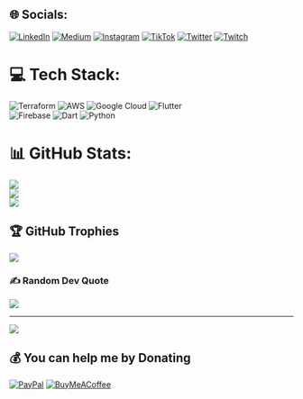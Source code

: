 
## 🌐 Socials:
[![LinkedIn](https://img.shields.io/badge/LinkedIn-%230077B5.svg?logo=linkedin&logoColor=white)](https://www.linkedin.com/in/louisphilip/) 
[![Medium](https://img.shields.io/badge/Medium-12100E?logo=medium&logoColor=white)](https://medium.com/@louisphilip_s) 
[![Instagram](https://img.shields.io/badge/Instagram-%23E4405F.svg?logo=Instagram&logoColor=white)](https://instagram.com/louisphilip_s) 
[![TikTok](https://img.shields.io/badge/TikTok-%23000000.svg?logo=TikTok&logoColor=white)](https://tiktok.com/@louisphilip_s) 
[![Twitter](https://img.shields.io/badge/Twitter-%231DA1F2.svg?logo=Twitter&logoColor=white)](https://twitter.com/louisphilip_s) 
[![Twitch](https://img.shields.io/badge/Twitch-%239146FF.svg?logo=Twitch&logoColor=white)](https://twitch.tv/louisphilip_s) 

# 💻 Tech Stack:
![Terraform](https://img.shields.io/badge/terraform-%235835CC.svg?style=for-the-badge&logo=terraform&logoColor=white) 
![AWS](https://img.shields.io/badge/AWS-%23FF9900.svg?style=for-the-badge&logo=amazon-aws&logoColor=white) 
![Google Cloud](https://img.shields.io/badge/Google%20Cloud-%234285F4.svg?style=for-the-badge&logo=google-cloud&logoColor=white) 
![Flutter](https://img.shields.io/badge/Flutter-%2302569B.svg?style=for-the-badge&logo=Flutter&logoColor=white)  
![Firebase](https://img.shields.io/badge/firebase-%23039BE5.svg?style=for-the-badge&logo=firebase) 
![Dart](https://img.shields.io/badge/dart-%230175C2.svg?style=for-the-badge&logo=dart&logoColor=white) 
![Python](https://img.shields.io/badge/python-3670A0?style=for-the-badge&logo=python&logoColor=ffdd54)
# 📊 GitHub Stats:
![](https://github-readme-stats.vercel.app/api?username=louisphilip&theme=dark&hide_border=false&include_all_commits=false&count_private=false)<br/>
![](https://github-readme-streak-stats.herokuapp.com/?user=louisphilip&theme=dark&hide_border=false)<br/>
![](https://github-readme-stats.vercel.app/api/top-langs/?username=louisphilip&theme=dark&hide_border=false&include_all_commits=false&count_private=false&layout=compact)

## 🏆 GitHub Trophies
![](https://github-profile-trophy.vercel.app/?username=louisphilip&theme=algolia&no-frame=false&no-bg=true&margin-w=4)

### ✍️ Random Dev Quote
![](https://quotes-github-readme.vercel.app/api?type=vetical&theme=light)

---
[![](https://visitcount.itsvg.in/api?id=louisphilip&icon=0&color=0)](https://visitcount.itsvg.in)

  ## 💰 You can help me by Donating
  [![PayPal](https://img.shields.io/badge/PayPal-00457C?style=for-the-badge&logo=paypal&logoColor=white)](https://paypal.me/lpshahim) 
  [![BuyMeACoffee](https://img.shields.io/badge/Buy%20Me%20a%20Coffee-ffdd00?style=for-the-badge&logo=buy-me-a-coffee&logoColor=black)](https://buymeacoffee.com/louisphilip) 

  <!-- Proudly created with GPRM ( https://gprm.itsvg.in ) -->
  
